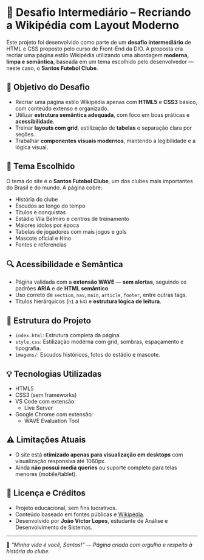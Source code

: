 # 🧠 Desafio Intermediário – Recriando a Wikipédia com Layout Moderno

Este projeto foi desenvolvido como parte de um **desafio intermediário** de HTML e CSS proposto pelo curso de Front-End da DIO. A proposta era recriar uma página estilo Wikipédia utilizando uma abordagem **moderna, limpa e semântica**, baseada em um tema escolhido pelo desenvolvedor — neste caso, o **Santos Futebol Clube**.

## 🎯 Objetivo do Desafio

- Recriar uma página estilo Wikipédia apenas com **HTML5** e **CSS3** básico, com conteúdo extenso e organizado.
- Utilizar **estrutura semântica adequada**, com foco em boas práticas e **acessibilidade**.
- Treinar **layouts com grid**, estilização de **tabelas** e separação clara por seções.
- Trabalhar **componentes visuais modernos**, mantendo a legibilidade e a lógica visual.

## 🦈 Tema Escolhido

O tema do site é o **Santos Futebol Clube**, um dos clubes mais importantes do Brasil e do mundo. A página cobre:

- História do clube
- Escudos ao longo do tempo
- Títulos e conquistas
- Estádio Vila Belmiro e centros de treinamento
- Maiores ídolos por época
- Tabelas de jogadores com mais jogos e gols
- Mascote oficial e Hino
- Fontes e referencias

## 🔍 Acessibilidade e Semântica

- Página validada com a **extensão WAVE** — **sem alertas**, seguindo os padrões **ARIA** e de **HTML semântico**.
- Uso correto de `section`, `nav`, `main`, `article`, `footer`, entre outras tags.
- Títulos hierárquicos (`h1` a `h4`) e **estrutura lógica de leitura**.

## 🧱 Estrutura do Projeto

- `index.html`: Estrutura completa da página.
- `style.css`: Estilização moderna com grid, sombras, espaçamento e tipografia.
- `imagens/`: Escudos históricos, fotos do estádio e mascote.

## 💡 Tecnologias Utilizadas

- HTML5
- CSS3 (sem frameworks)
- VS Code com extensão:
  - Live Server
- Google Chrome com extensão:
  - WAVE Evaluation Tool

## ⚠️ Limitações Atuais

- O site está **otimizado apenas para visualização em desktops** com visualização responsiva até 1060px.
- Ainda **não possui media queries** ou suporte completo para telas menores (mobile/tablet).

## 📄 Licença e Créditos

- Projeto educacional, sem fins lucrativos.
- Conteúdo baseado em fontes públicas e [Wikipédia](https://pt.wikipedia.org/wiki/Santos_Futebol_Clube).
- Desenvolvido por **João Victor Lopes**, estudante de Análise e Desenvolvimento de Sistemas.

---

📌 *“Minha vida é você, Santos!” — Página criada com orgulho e respeito à história do clube.*
